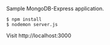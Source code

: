 Sample MongoDB-Express application.

```
$ npm install
$ nodemon server.js
```

Visit http://localhost:3000
